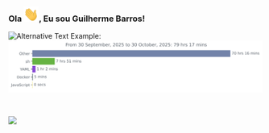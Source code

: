 ### Ola <img src="https://raw.githubusercontent.com/ABSphreak/ABSphreak/master/gifs/Hi.gif" width="30px">, Eu sou Guilherme Barros!


<img src="https://github.com/guilhermeSDB/MAPA-Faculdade/blob/main/images/stat.svg" alt="Alternative Text"/>
Example: <img src="https://github.com/avinal/avinal/blob/main/images/stat.svg" alt="Avinal WakaTime Activity"/>





<!--START_SECTION:waka-->
```text


```
<!--END_SECTION:waka-->

<!--[![time tracker](https://wakatime.com/badge/github/guilhermeSDB/guilhermeSDB.svg)](https://wakatime.com/badge/github/guilhermeSDB/guilhermeSDB) -->
<a href="https://wakatime.com"><img src="https://wakatime.com/share/@GuilhermeBarros" width="500px"/></a>

<!--
**guilhermeSDB/guilhermeSDB** is a ✨ _special_ ✨ repository because its `README.md` (this file) appears on your GitHub profile.

Here are some ideas to get you started:

- 🔭 I’m currently working on ...
- 🌱 I’m currently learning ...
- 👯 I’m looking to collaborate on ...
- 🤔 I’m looking for help with ...
- 💬 Ask me about ...
- 📫 How to reach me: ...
- 😄 Pronouns: ...
- ⚡ Fun fact: ...
-->

